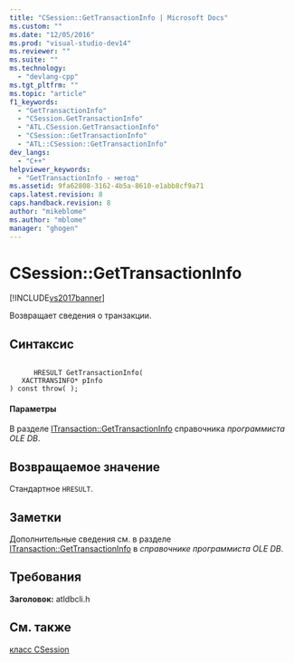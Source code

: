```yaml
---
title: "CSession::GetTransactionInfo | Microsoft Docs"
ms.custom: ""
ms.date: "12/05/2016"
ms.prod: "visual-studio-dev14"
ms.reviewer: ""
ms.suite: ""
ms.technology: 
  - "devlang-cpp"
ms.tgt_pltfrm: ""
ms.topic: "article"
f1_keywords: 
  - "GetTransactionInfo"
  - "CSession.GetTransactionInfo"
  - "ATL.CSession.GetTransactionInfo"
  - "CSession::GetTransactionInfo"
  - "ATL::CSession::GetTransactionInfo"
dev_langs: 
  - "C++"
helpviewer_keywords: 
  - "GetTransactionInfo - метод"
ms.assetid: 9fa62808-3162-4b5a-8610-e1abb8cf9a71
caps.latest.revision: 8
caps.handback.revision: 8
author: "mikeblome"
ms.author: "mblome"
manager: "ghogen"
---
```

# CSession::GetTransactionInfo
[!INCLUDE[vs2017banner](../../assembler/inline/includes/vs2017banner.md)]

Возвращает сведения о транзакции.  
  
## Синтаксис  
  
```  
  
      HRESULT GetTransactionInfo(   
   XACTTRANSINFO* pInfo    
) const throw( );  
```  
  
#### Параметры  
 В разделе [ITransaction::GetTransactionInfo](https://msdn.microsoft.com/en-us/library/ms714975.aspx) справочника *программиста OLE DB*.  
  
## Возвращаемое значение  
 Стандартное `HRESULT`.  
  
## Заметки  
 Дополнительные сведения см. в разделе [ITransaction::GetTransactionInfo](https://msdn.microsoft.com/en-us/library/ms714975.aspx) в *справочнике программиста OLE DB*.  
  
## Требования  
 **Заголовок:** atldbcli.h  
  
## См. также  
 [класс CSession](../../data/oledb/csession-class.md)